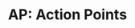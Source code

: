 ---
layout: term
title: 'AP: Action Points'
name: ap
description: "points d’expériences du joueur acquis dans le jeu."
---